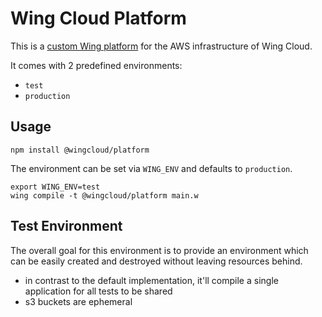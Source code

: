 # Wing Cloud Platform

This is a [custom Wing platform](https://www.winglang.io/docs/concepts/platforms#custom-platforms) for the AWS infrastructure of Wing Cloud.

It comes with 2 predefined environments:

- `test`
- `production`

## Usage

```
npm install @wingcloud/platform
```

The environment can be set via `WING_ENV` and defaults to `production`.

```
export WING_ENV=test
wing compile -t @wingcloud/platform main.w
```

## Test Environment

The overall goal for this environment is to provide an environment which can
be easily created and destroyed without leaving resources behind.

- in contrast to the default implementation, it'll compile a single application for all tests to be shared
- s3 buckets are ephemeral

